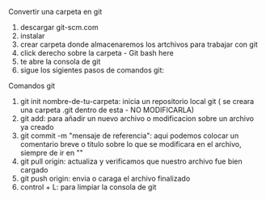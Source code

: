 Convertir una carpeta en git

1. descargar git-scm.com
2. instalar
3. crear carpeta donde almacenaremos los artchivos para trabajar con git
4. click derecho sobre la carpeta - Git bash here
5. te abre la consola de git
6. sigue los sigientes pasos de comandos git:

Comandos git
1. git init nombre-de-tu-carpeta: inicia un repositorio local git ( se creara una carpeta .git dentro de esta - NO MODIFICARLA)
2. git add: para añadir un nuevo archivo o modificacion sobre un archivo ya creado
3. git commit -m "mensaje de referencia": aqui podemos colocar un comentario breve o titulo sobre lo que se modificara en el archivo, siempre de ir en ""
4. git pull origin: actualiza y verificamos que nuestro archivo fue bien cargado 
5. git push origin: envia o caraga el archivo finalizado 
6. control + L: para limpiar la consola de git
